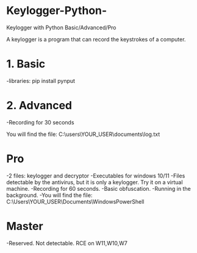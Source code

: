 # Keylogger-Python-
Keylogger with Python  Basic/Advanced/Pro

A keylogger is a program that can record the keystrokes of a computer.

# 1. Basic
-libraries: pip install pynput

# 2. Advanced
-Recording for 30 seconds

You will find the file: C:\users\YOUR_USER\documents\log.txt

# Pro 
-2 files: keylogger and decryptor
-Executables for windows 10/11
-Files detectable by the antivirus, but it is only a keylogger. Try it on a virtual machine.
-Recording for 60 seconds.
-Basic obfuscation.
-Running in the background.
-You will find the file: C:\Users\YOUR_USER\Documents\WindowsPowerShell

# Master 
-Reserved. Not detectable. RCE on W11,W10,W7
